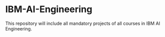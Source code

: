# IBM-AI-Engineering
This repository will include all mandatory projects of all courses in IBM AI Engineering.
